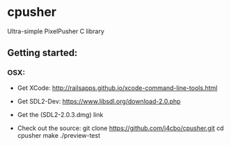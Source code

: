 # cpusher
Ultra-simple PixelPusher C library

## Getting started:

### OSX:

* Get XCode:
http://railsapps.github.io/xcode-command-line-tools.html

* Get SDL2-Dev:
https://www.libsdl.org/download-2.0.php

* Get the (SDL2-2.0.3.dmg) link

* Check out the source:
    git clone https://github.com/j4cbo/cpusher.git
    cd cpusher
    make
    ./preview-test

